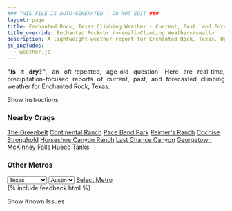 ```yaml
---
### THIS FILE IS AUTO-GENERATED - DO NOT EDIT ###
layout: page
title: Enchanted Rock, Texas Climbing Weather - Current, Past, and Forecasted Report
title_override: Enchanted Rock<br /><small>Climbing Weather</small>
description: A lightweight weather report for Enchanted Rock, Texas. Optimized for slow internet connections.
js_includes:
  - weather.js
---
```


<section class="measure center lh-copy f5-ns f6 ph2 mv4" style="text-align: justify;">
<strong>"Is it dry?"</strong>, an oft-repeated, age-old question. Here are real-time,
precipitation-focused reports of current, past, and forecasted climbing weather for Enchanted Rock, Texas.
</section>

<p id="settings-toggle" class="mw5 b center tc hover-light-red black-70 pointer">Show Instructions</p>
<section id="settings" class="overflow-hidden" style="display:none;">
    <div class="mv2 ph2 center">
        <div class="fn f6 tc pv2">
            <p class="measure lh-copy center"><strong>Show/hide hourly forecasts</strong> by clicking the desired day.</p>
            <hr class="mw5 p0 mv2 o-60 b0 bt b--light-red light-red bg-light-red">
            <p class="measure lh-copy center"><strong>Current and Past conditions</strong> are measured by the nearest weather station. <strong>Forecast conditions</strong> are calculated and polled separately.</p>
            <hr class="mw5 p0 mv2 o-60 b0 bt b--light-red light-red bg-light-red">
            <p class="measure lh-copy center"><strong>Having issues?</strong> Try <a id="clear-cache" class="no-underline relative fancy-link light-red hover-light-red" href="#">clearing the local cache</a>.</p>
            <hr class="mw5 p0 mv2 o-60 b0 bt b--light-red light-red bg-light-red">
            <p class="measure lh-copy center">Weather data sourced from <a class="no-underline fancy-link relative light-red" target="_blank" href="https://www.weather.gov/documentation/services-web-api">weather.gov</a>.</p>
        </div>
    </div>
</section>
<section id="weather" data-crag="enchanted-rock-texas" class="mv4-ns mv3 ph2 center"></section>
<section id="nearby" class="tc lh-copy">
  <h3>Nearby Crags</h3>
<a class="nowrap no-underline fancy-link relative light-red mh3" href="/crags/the-greenbelt-texas-weather.html">The Greenbelt</a>
<a class="nowrap no-underline fancy-link relative light-red mh3" href="/crags/continental-ranch-texas-weather.html">Continental Ranch</a>
<a class="nowrap no-underline fancy-link relative light-red mh3" href="/crags/pace-bend-park-texas-weather.html">Pace Bend Park</a>
<a class="nowrap no-underline fancy-link relative light-red mh3" href="/crags/reimers-ranch-texas-weather.html">Reimer's Ranch</a>
<a class="nowrap no-underline fancy-link relative light-red mh3" href="/crags/cochise-stronghold-arizona-weather.html">Cochise Stronghold</a>
<a class="nowrap no-underline fancy-link relative light-red mh3" href="/crags/horseshoe-canyon-ranch-arkansas-weather.html">Horseshoe Canyon Ranch</a>
<a class="nowrap no-underline fancy-link relative light-red mh3" href="/crags/last-chance-canyon-new-mexico-weather.html">Last Chance Canyon</a>
<a class="nowrap no-underline fancy-link relative light-red mh3" href="/crags/georgetown-texas-weather.html">Georgetown</a>
<a class="nowrap no-underline fancy-link relative light-red mh3" href="/crags/mckinney-falls-texas-weather.html">McKinney Falls</a>
<a class="nowrap no-underline fancy-link relative light-red mh3" href="/crags/hueco-tanks-texas-weather.html">Hueco Tanks</a>
</section>
<section id="nearby" class="tc lh-copy">
  <h3>Other Metros</h3>
  <select class="ma1 bg-near-white pa2" id="stateSel">
    <option value="Texas" selected>Texas</option>
    <option value="Washington">Washington</option>
    <option value="Colorado">Colorado</option>
    <option value="Tennessee">Tennessee</option>
    <option value="Utah">Utah</option>
    <option value="California">California</option>
  </select>
  <select class="ma1 bg-near-white pa2" id="citySel">
    <option value="Austin" selected>Austin</option>
  </select>
  <a id="selectMetro" class="f6 link dim ph3 pv2 ma1 dib white bg-light-red" href="/crags/austin-texas-weather.html">Select Metro</a>
  <script>
    var states = [];
    states["Texas"] = "Austin"
    states["Washington"] = "Seattle"
    states["Colorado"] = "Denver"
    states["Tennessee"] = "Nashville"
    states["Utah"] = "Salt Lake City"
    states["California"] = "San Francisco|Los Angeles"
  </script>
</section>
{% include feedback.html %}
<p id="issues-toggle" class="mw5 b center tc hover-light-red black-70 pointer">Show Known Issues</p>
<section id="issues" class="overflow-hidden tc f6">
</section>

<script>
  var weekly_EWX_114_101 = {"updated":"2022-05-14T07:16:39+00:00","units":"us","forecastGenerator":"BaselineForecastGenerator","generatedAt":"2022-05-14T08:39:10+00:00","updateTime":"2022-05-14T07:16:39+00:00","validTimes":"2022-05-14T01:00:00+00:00/P8DT6H","elevation":{"unitCode":"wmoUnit:m","value":456.8952},"periods":[{"number":1,"name":"Overnight","startTime":"2022-05-14T03:00:00-05:00","endTime":"2022-05-14T06:00:00-05:00","isDaytime":false,"temperature":68,"temperatureUnit":"F","temperatureTrend":null,"windSpeed":"10 to 15 mph","windDirection":"S","icon":"https://api.weather.gov/icons/land/night/tsra_hi,20?size=medium","shortForecast":"Slight Chance Showers And Thunderstorms","detailedForecast":"A slight chance of showers and thunderstorms before 5am. Partly cloudy, with a low around 68. South wind 10 to 15 mph, with gusts as high as 25 mph. Chance of precipitation is 20%."},{"number":2,"name":"Saturday","startTime":"2022-05-14T06:00:00-05:00","endTime":"2022-05-14T18:00:00-05:00","isDaytime":true,"temperature":97,"temperatureUnit":"F","temperatureTrend":null,"windSpeed":"5 to 10 mph","windDirection":"SSE","icon":"https://api.weather.gov/icons/land/day/few/tsra_hi,20?size=medium","shortForecast":"Sunny then Slight Chance Showers And Thunderstorms","detailedForecast":"A slight chance of showers and thunderstorms after 4pm. Sunny, with a high near 97. South southeast wind 5 to 10 mph, with gusts as high as 20 mph. Chance of precipitation is 20%."},{"number":3,"name":"Saturday Night","startTime":"2022-05-14T18:00:00-05:00","endTime":"2022-05-15T06:00:00-05:00","isDaytime":false,"temperature":69,"temperatureUnit":"F","temperatureTrend":null,"windSpeed":"10 to 15 mph","windDirection":"S","icon":"https://api.weather.gov/icons/land/night/tsra_hi,20/sct?size=medium","shortForecast":"Slight Chance Showers And Thunderstorms then Partly Cloudy","detailedForecast":"A slight chance of showers and thunderstorms before 10pm. Partly cloudy, with a low around 69. South wind 10 to 15 mph, with gusts as high as 25 mph. Chance of precipitation is 20%."},{"number":4,"name":"Sunday","startTime":"2022-05-15T06:00:00-05:00","endTime":"2022-05-15T18:00:00-05:00","isDaytime":true,"temperature":100,"temperatureUnit":"F","temperatureTrend":null,"windSpeed":"5 to 15 mph","windDirection":"SSW","icon":"https://api.weather.gov/icons/land/day/hot?size=medium","shortForecast":"Sunny","detailedForecast":"Sunny, with a high near 100. South southwest wind 5 to 15 mph, with gusts as high as 25 mph."},{"number":5,"name":"Sunday Night","startTime":"2022-05-15T18:00:00-05:00","endTime":"2022-05-16T06:00:00-05:00","isDaytime":false,"temperature":70,"temperatureUnit":"F","temperatureTrend":null,"windSpeed":"10 to 20 mph","windDirection":"S","icon":"https://api.weather.gov/icons/land/night/few?size=medium","shortForecast":"Mostly Clear","detailedForecast":"Mostly clear, with a low around 70. South wind 10 to 20 mph, with gusts as high as 30 mph."},{"number":6,"name":"Monday","startTime":"2022-05-16T06:00:00-05:00","endTime":"2022-05-16T18:00:00-05:00","isDaytime":true,"temperature":100,"temperatureUnit":"F","temperatureTrend":null,"windSpeed":"5 to 15 mph","windDirection":"S","icon":"https://api.weather.gov/icons/land/day/hot?size=medium","shortForecast":"Sunny","detailedForecast":"Sunny, with a high near 100. South wind 5 to 15 mph, with gusts as high as 25 mph."},{"number":7,"name":"Monday Night","startTime":"2022-05-16T18:00:00-05:00","endTime":"2022-05-17T06:00:00-05:00","isDaytime":false,"temperature":69,"temperatureUnit":"F","temperatureTrend":null,"windSpeed":"10 to 15 mph","windDirection":"S","icon":"https://api.weather.gov/icons/land/night/sct?size=medium","shortForecast":"Partly Cloudy","detailedForecast":"Partly cloudy, with a low around 69. South wind 10 to 15 mph, with gusts as high as 30 mph."},{"number":8,"name":"Tuesday","startTime":"2022-05-17T06:00:00-05:00","endTime":"2022-05-17T18:00:00-05:00","isDaytime":true,"temperature":97,"temperatureUnit":"F","temperatureTrend":null,"windSpeed":"15 to 20 mph","windDirection":"S","icon":"https://api.weather.gov/icons/land/day/sct?size=medium","shortForecast":"Mostly Sunny","detailedForecast":"Mostly sunny, with a high near 97. South wind 15 to 20 mph, with gusts as high as 30 mph."},{"number":9,"name":"Tuesday Night","startTime":"2022-05-17T18:00:00-05:00","endTime":"2022-05-18T06:00:00-05:00","isDaytime":false,"temperature":69,"temperatureUnit":"F","temperatureTrend":null,"windSpeed":"15 to 20 mph","windDirection":"S","icon":"https://api.weather.gov/icons/land/night/sct?size=medium","shortForecast":"Partly Cloudy","detailedForecast":"Partly cloudy, with a low around 69. South wind 15 to 20 mph, with gusts as high as 30 mph."},{"number":10,"name":"Wednesday","startTime":"2022-05-18T06:00:00-05:00","endTime":"2022-05-18T18:00:00-05:00","isDaytime":true,"temperature":97,"temperatureUnit":"F","temperatureTrend":null,"windSpeed":"15 to 20 mph","windDirection":"S","icon":"https://api.weather.gov/icons/land/day/sct?size=medium","shortForecast":"Mostly Sunny","detailedForecast":"Mostly sunny, with a high near 97."},{"number":11,"name":"Wednesday Night","startTime":"2022-05-18T18:00:00-05:00","endTime":"2022-05-19T06:00:00-05:00","isDaytime":false,"temperature":69,"temperatureUnit":"F","temperatureTrend":null,"windSpeed":"15 to 20 mph","windDirection":"S","icon":"https://api.weather.gov/icons/land/night/few?size=medium","shortForecast":"Mostly Clear","detailedForecast":"Mostly clear, with a low around 69."},{"number":12,"name":"Thursday","startTime":"2022-05-19T06:00:00-05:00","endTime":"2022-05-19T18:00:00-05:00","isDaytime":true,"temperature":101,"temperatureUnit":"F","temperatureTrend":null,"windSpeed":"15 to 20 mph","windDirection":"S","icon":"https://api.weather.gov/icons/land/day/hot?size=medium","shortForecast":"Sunny","detailedForecast":"Sunny, with a high near 101."},{"number":13,"name":"Thursday Night","startTime":"2022-05-19T18:00:00-05:00","endTime":"2022-05-20T06:00:00-05:00","isDaytime":false,"temperature":72,"temperatureUnit":"F","temperatureTrend":null,"windSpeed":"15 to 25 mph","windDirection":"S","icon":"https://api.weather.gov/icons/land/night/wind_sct?size=medium","shortForecast":"Partly Cloudy","detailedForecast":"Partly cloudy, with a low around 72."},{"number":14,"name":"Friday","startTime":"2022-05-20T06:00:00-05:00","endTime":"2022-05-20T18:00:00-05:00","isDaytime":true,"temperature":99,"temperatureUnit":"F","temperatureTrend":null,"windSpeed":"15 to 20 mph","windDirection":"S","icon":"https://api.weather.gov/icons/land/day/hot?size=medium","shortForecast":"Mostly Sunny","detailedForecast":"Mostly sunny, with a high near 99."}]}
  var hourly_EWX_114_101 = {"@context":["https://geojson.org/geojson-ld/geojson-context.jsonld",{"@version":"1.1","wx":"https://api.weather.gov/ontology#","geo":"http://www.opengis.net/ont/geosparql#","unit":"http://codes.wmo.int/common/unit/","@vocab":"https://api.weather.gov/ontology#"}],"type":"Feature","geometry":{"type":"Polygon","coordinates":[[[-98.8398392,30.5088871],[-98.8390921,30.486163899999998],[-98.8127231,30.486805299999997],[-98.8134651,30.509528699999997],[-98.8398392,30.5088871]]]},"properties":{"updated":"2022-05-14T07:16:39+00:00","units":"us","forecastGenerator":"HourlyForecastGenerator","generatedAt":"2022-05-14T08:39:11+00:00","updateTime":"2022-05-14T07:16:39+00:00","validTimes":"2022-05-14T01:00:00+00:00/P8DT6H","elevation":{"unitCode":"wmoUnit:m","value":456.8952},"periods":[{"number":1,"name":"","startTime":"2022-05-14T03:00:00-05:00","endTime":"2022-05-14T04:00:00-05:00","isDaytime":false,"temperature":72,"temperatureUnit":"F","temperatureTrend":null,"windSpeed":"10 mph","windDirection":"S","icon":"https://api.weather.gov/icons/land/night/tsra_hi,20?size=small","shortForecast":"Slight Chance Showers And Thunderstorms","detailedForecast":""},{"number":2,"name":"","startTime":"2022-05-14T04:00:00-05:00","endTime":"2022-05-14T05:00:00-05:00","isDaytime":false,"temperature":71,"temperatureUnit":"F","temperatureTrend":null,"windSpeed":"15 mph","windDirection":"S","icon":"https://api.weather.gov/icons/land/night/tsra_hi,20?size=small","shortForecast":"Slight Chance Showers And Thunderstorms","detailedForecast":""},{"number":3,"name":"","startTime":"2022-05-14T05:00:00-05:00","endTime":"2022-05-14T06:00:00-05:00","isDaytime":false,"temperature":71,"temperatureUnit":"F","temperatureTrend":null,"windSpeed":"10 mph","windDirection":"S","icon":"https://api.weather.gov/icons/land/night/sct?size=small","shortForecast":"Partly Cloudy","detailedForecast":""},{"number":4,"name":"","startTime":"2022-05-14T06:00:00-05:00","endTime":"2022-05-14T07:00:00-05:00","isDaytime":true,"temperature":71,"temperatureUnit":"F","temperatureTrend":null,"windSpeed":"10 mph","windDirection":"S","icon":"https://api.weather.gov/icons/land/day/sct?size=small","shortForecast":"Mostly Sunny","detailedForecast":""},{"number":5,"name":"","startTime":"2022-05-14T07:00:00-05:00","endTime":"2022-05-14T08:00:00-05:00","isDaytime":true,"temperature":70,"temperatureUnit":"F","temperatureTrend":null,"windSpeed":"5 mph","windDirection":"SSW","icon":"https://api.weather.gov/icons/land/day/sct?size=small","shortForecast":"Mostly Sunny","detailedForecast":""},{"number":6,"name":"","startTime":"2022-05-14T08:00:00-05:00","endTime":"2022-05-14T09:00:00-05:00","isDaytime":true,"temperature":72,"temperatureUnit":"F","temperatureTrend":null,"windSpeed":"10 mph","windDirection":"SSW","icon":"https://api.weather.gov/icons/land/day/few?size=small","shortForecast":"Sunny","detailedForecast":""},{"number":7,"name":"","startTime":"2022-05-14T09:00:00-05:00","endTime":"2022-05-14T10:00:00-05:00","isDaytime":true,"temperature":76,"temperatureUnit":"F","temperatureTrend":null,"windSpeed":"10 mph","windDirection":"SSW","icon":"https://api.weather.gov/icons/land/day/few?size=small","shortForecast":"Sunny","detailedForecast":""},{"number":8,"name":"","startTime":"2022-05-14T10:00:00-05:00","endTime":"2022-05-14T11:00:00-05:00","isDaytime":true,"temperature":80,"temperatureUnit":"F","temperatureTrend":null,"windSpeed":"10 mph","windDirection":"SSW","icon":"https://api.weather.gov/icons/land/day/few?size=small","shortForecast":"Sunny","detailedForecast":""},{"number":9,"name":"","startTime":"2022-05-14T11:00:00-05:00","endTime":"2022-05-14T12:00:00-05:00","isDaytime":true,"temperature":84,"temperatureUnit":"F","temperatureTrend":null,"windSpeed":"10 mph","windDirection":"SSW","icon":"https://api.weather.gov/icons/land/day/few?size=small","shortForecast":"Sunny","detailedForecast":""},{"number":10,"name":"","startTime":"2022-05-14T12:00:00-05:00","endTime":"2022-05-14T13:00:00-05:00","isDaytime":true,"temperature":88,"temperatureUnit":"F","temperatureTrend":null,"windSpeed":"5 mph","windDirection":"SSW","icon":"https://api.weather.gov/icons/land/day/few?size=small","shortForecast":"Sunny","detailedForecast":""},{"number":11,"name":"","startTime":"2022-05-14T13:00:00-05:00","endTime":"2022-05-14T14:00:00-05:00","isDaytime":true,"temperature":90,"temperatureUnit":"F","temperatureTrend":null,"windSpeed":"5 mph","windDirection":"S","icon":"https://api.weather.gov/icons/land/day/few?size=small","shortForecast":"Sunny","detailedForecast":""},{"number":12,"name":"","startTime":"2022-05-14T14:00:00-05:00","endTime":"2022-05-14T15:00:00-05:00","isDaytime":true,"temperature":93,"temperatureUnit":"F","temperatureTrend":null,"windSpeed":"10 mph","windDirection":"SSE","icon":"https://api.weather.gov/icons/land/day/few?size=small","shortForecast":"Sunny","detailedForecast":""},{"number":13,"name":"","startTime":"2022-05-14T15:00:00-05:00","endTime":"2022-05-14T16:00:00-05:00","isDaytime":true,"temperature":94,"temperatureUnit":"F","temperatureTrend":null,"windSpeed":"10 mph","windDirection":"SE","icon":"https://api.weather.gov/icons/land/day/few?size=small","shortForecast":"Sunny","detailedForecast":""},{"number":14,"name":"","startTime":"2022-05-14T16:00:00-05:00","endTime":"2022-05-14T17:00:00-05:00","isDaytime":true,"temperature":96,"temperatureUnit":"F","temperatureTrend":null,"windSpeed":"10 mph","windDirection":"SE","icon":"https://api.weather.gov/icons/land/day/tsra_hi,20?size=small","shortForecast":"Slight Chance Showers And Thunderstorms","detailedForecast":""},{"number":15,"name":"","startTime":"2022-05-14T17:00:00-05:00","endTime":"2022-05-14T18:00:00-05:00","isDaytime":true,"temperature":95,"temperatureUnit":"F","temperatureTrend":null,"windSpeed":"10 mph","windDirection":"SSE","icon":"https://api.weather.gov/icons/land/day/tsra_hi?size=small","shortForecast":"Slight Chance Showers And Thunderstorms","detailedForecast":""},{"number":16,"name":"","startTime":"2022-05-14T18:00:00-05:00","endTime":"2022-05-14T19:00:00-05:00","isDaytime":false,"temperature":94,"temperatureUnit":"F","temperatureTrend":null,"windSpeed":"10 mph","windDirection":"SSE","icon":"https://api.weather.gov/icons/land/night/tsra_hi?size=small","shortForecast":"Slight Chance Showers And Thunderstorms","detailedForecast":""},{"number":17,"name":"","startTime":"2022-05-14T19:00:00-05:00","endTime":"2022-05-14T20:00:00-05:00","isDaytime":false,"temperature":92,"temperatureUnit":"F","temperatureTrend":null,"windSpeed":"10 mph","windDirection":"SSE","icon":"https://api.weather.gov/icons/land/night/tsra_hi?size=small","shortForecast":"Slight Chance Showers And Thunderstorms","detailedForecast":""},{"number":18,"name":"","startTime":"2022-05-14T20:00:00-05:00","endTime":"2022-05-14T21:00:00-05:00","isDaytime":false,"temperature":89,"temperatureUnit":"F","temperatureTrend":null,"windSpeed":"10 mph","windDirection":"SSE","icon":"https://api.weather.gov/icons/land/night/tsra_hi?size=small","shortForecast":"Slight Chance Showers And Thunderstorms","detailedForecast":""},{"number":19,"name":"","startTime":"2022-05-14T21:00:00-05:00","endTime":"2022-05-14T22:00:00-05:00","isDaytime":false,"temperature":84,"temperatureUnit":"F","temperatureTrend":null,"windSpeed":"10 mph","windDirection":"SSE","icon":"https://api.weather.gov/icons/land/night/tsra_hi?size=small","shortForecast":"Slight Chance Showers And Thunderstorms","detailedForecast":""},{"number":20,"name":"","startTime":"2022-05-14T22:00:00-05:00","endTime":"2022-05-14T23:00:00-05:00","isDaytime":false,"temperature":81,"temperatureUnit":"F","temperatureTrend":null,"windSpeed":"10 mph","windDirection":"S","icon":"https://api.weather.gov/icons/land/night/sct?size=small","shortForecast":"Partly Cloudy","detailedForecast":""},{"number":21,"name":"","startTime":"2022-05-14T23:00:00-05:00","endTime":"2022-05-15T00:00:00-05:00","isDaytime":false,"temperature":80,"temperatureUnit":"F","temperatureTrend":null,"windSpeed":"10 mph","windDirection":"S","icon":"https://api.weather.gov/icons/land/night/sct?size=small","shortForecast":"Partly Cloudy","detailedForecast":""},{"number":22,"name":"","startTime":"2022-05-15T00:00:00-05:00","endTime":"2022-05-15T01:00:00-05:00","isDaytime":false,"temperature":78,"temperatureUnit":"F","temperatureTrend":null,"windSpeed":"15 mph","windDirection":"S","icon":"https://api.weather.gov/icons/land/night/sct?size=small","shortForecast":"Partly Cloudy","detailedForecast":""},{"number":23,"name":"","startTime":"2022-05-15T01:00:00-05:00","endTime":"2022-05-15T02:00:00-05:00","isDaytime":false,"temperature":77,"temperatureUnit":"F","temperatureTrend":null,"windSpeed":"15 mph","windDirection":"SSW","icon":"https://api.weather.gov/icons/land/night/sct?size=small","shortForecast":"Partly Cloudy","detailedForecast":""},{"number":24,"name":"","startTime":"2022-05-15T02:00:00-05:00","endTime":"2022-05-15T03:00:00-05:00","isDaytime":false,"temperature":75,"temperatureUnit":"F","temperatureTrend":null,"windSpeed":"15 mph","windDirection":"SSW","icon":"https://api.weather.gov/icons/land/night/sct?size=small","shortForecast":"Partly Cloudy","detailedForecast":""},{"number":25,"name":"","startTime":"2022-05-15T03:00:00-05:00","endTime":"2022-05-15T04:00:00-05:00","isDaytime":false,"temperature":73,"temperatureUnit":"F","temperatureTrend":null,"windSpeed":"15 mph","windDirection":"SSW","icon":"https://api.weather.gov/icons/land/night/sct?size=small","shortForecast":"Partly Cloudy","detailedForecast":""},{"number":26,"name":"","startTime":"2022-05-15T04:00:00-05:00","endTime":"2022-05-15T05:00:00-05:00","isDaytime":false,"temperature":72,"temperatureUnit":"F","temperatureTrend":null,"windSpeed":"15 mph","windDirection":"SSW","icon":"https://api.weather.gov/icons/land/night/few?size=small","shortForecast":"Mostly Clear","detailedForecast":""},{"number":27,"name":"","startTime":"2022-05-15T05:00:00-05:00","endTime":"2022-05-15T06:00:00-05:00","isDaytime":false,"temperature":72,"temperatureUnit":"F","temperatureTrend":null,"windSpeed":"15 mph","windDirection":"SSW","icon":"https://api.weather.gov/icons/land/night/few?size=small","shortForecast":"Mostly Clear","detailedForecast":""},{"number":28,"name":"","startTime":"2022-05-15T06:00:00-05:00","endTime":"2022-05-15T07:00:00-05:00","isDaytime":true,"temperature":71,"temperatureUnit":"F","temperatureTrend":null,"windSpeed":"15 mph","windDirection":"SSW","icon":"https://api.weather.gov/icons/land/day/few?size=small","shortForecast":"Sunny","detailedForecast":""},{"number":29,"name":"","startTime":"2022-05-15T07:00:00-05:00","endTime":"2022-05-15T08:00:00-05:00","isDaytime":true,"temperature":69,"temperatureUnit":"F","temperatureTrend":null,"windSpeed":"5 mph","windDirection":"SSW","icon":"https://api.weather.gov/icons/land/day/few?size=small","shortForecast":"Sunny","detailedForecast":""},{"number":30,"name":"","startTime":"2022-05-15T08:00:00-05:00","endTime":"2022-05-15T09:00:00-05:00","isDaytime":true,"temperature":73,"temperatureUnit":"F","temperatureTrend":null,"windSpeed":"5 mph","windDirection":"SSW","icon":"https://api.weather.gov/icons/land/day/skc?size=small","shortForecast":"Sunny","detailedForecast":""},{"number":31,"name":"","startTime":"2022-05-15T09:00:00-05:00","endTime":"2022-05-15T10:00:00-05:00","isDaytime":true,"temperature":78,"temperatureUnit":"F","temperatureTrend":null,"windSpeed":"10 mph","windDirection":"SSW","icon":"https://api.weather.gov/icons/land/day/few?size=small","shortForecast":"Sunny","detailedForecast":""},{"number":32,"name":"","startTime":"2022-05-15T10:00:00-05:00","endTime":"2022-05-15T11:00:00-05:00","isDaytime":true,"temperature":84,"temperatureUnit":"F","temperatureTrend":null,"windSpeed":"10 mph","windDirection":"SSW","icon":"https://api.weather.gov/icons/land/day/few?size=small","shortForecast":"Sunny","detailedForecast":""},{"number":33,"name":"","startTime":"2022-05-15T11:00:00-05:00","endTime":"2022-05-15T12:00:00-05:00","isDaytime":true,"temperature":88,"temperatureUnit":"F","temperatureTrend":null,"windSpeed":"10 mph","windDirection":"SSW","icon":"https://api.weather.gov/icons/land/day/few?size=small","shortForecast":"Sunny","detailedForecast":""},{"number":34,"name":"","startTime":"2022-05-15T12:00:00-05:00","endTime":"2022-05-15T13:00:00-05:00","isDaytime":true,"temperature":92,"temperatureUnit":"F","temperatureTrend":null,"windSpeed":"10 mph","windDirection":"S","icon":"https://api.weather.gov/icons/land/day/few?size=small","shortForecast":"Sunny","detailedForecast":""},{"number":35,"name":"","startTime":"2022-05-15T13:00:00-05:00","endTime":"2022-05-15T14:00:00-05:00","isDaytime":true,"temperature":95,"temperatureUnit":"F","temperatureTrend":null,"windSpeed":"10 mph","windDirection":"S","icon":"https://api.weather.gov/icons/land/day/few?size=small","shortForecast":"Sunny","detailedForecast":""},{"number":36,"name":"","startTime":"2022-05-15T14:00:00-05:00","endTime":"2022-05-15T15:00:00-05:00","isDaytime":true,"temperature":97,"temperatureUnit":"F","temperatureTrend":null,"windSpeed":"10 mph","windDirection":"S","icon":"https://api.weather.gov/icons/land/day/few?size=small","shortForecast":"Sunny","detailedForecast":""},{"number":37,"name":"","startTime":"2022-05-15T15:00:00-05:00","endTime":"2022-05-15T16:00:00-05:00","isDaytime":true,"temperature":98,"temperatureUnit":"F","temperatureTrend":null,"windSpeed":"15 mph","windDirection":"S","icon":"https://api.weather.gov/icons/land/day/few?size=small","shortForecast":"Sunny","detailedForecast":""},{"number":38,"name":"","startTime":"2022-05-15T16:00:00-05:00","endTime":"2022-05-15T17:00:00-05:00","isDaytime":true,"temperature":98,"temperatureUnit":"F","temperatureTrend":null,"windSpeed":"15 mph","windDirection":"S","icon":"https://api.weather.gov/icons/land/day/few?size=small","shortForecast":"Sunny","detailedForecast":""},{"number":39,"name":"","startTime":"2022-05-15T17:00:00-05:00","endTime":"2022-05-15T18:00:00-05:00","isDaytime":true,"temperature":98,"temperatureUnit":"F","temperatureTrend":null,"windSpeed":"15 mph","windDirection":"S","icon":"https://api.weather.gov/icons/land/day/few?size=small","shortForecast":"Sunny","detailedForecast":""},{"number":40,"name":"","startTime":"2022-05-15T18:00:00-05:00","endTime":"2022-05-15T19:00:00-05:00","isDaytime":false,"temperature":97,"temperatureUnit":"F","temperatureTrend":null,"windSpeed":"15 mph","windDirection":"S","icon":"https://api.weather.gov/icons/land/night/few?size=small","shortForecast":"Mostly Clear","detailedForecast":""},{"number":41,"name":"","startTime":"2022-05-15T19:00:00-05:00","endTime":"2022-05-15T20:00:00-05:00","isDaytime":false,"temperature":95,"temperatureUnit":"F","temperatureTrend":null,"windSpeed":"15 mph","windDirection":"S","icon":"https://api.weather.gov/icons/land/night/skc?size=small","shortForecast":"Clear","detailedForecast":""},{"number":42,"name":"","startTime":"2022-05-15T20:00:00-05:00","endTime":"2022-05-15T21:00:00-05:00","isDaytime":false,"temperature":91,"temperatureUnit":"F","temperatureTrend":null,"windSpeed":"10 mph","windDirection":"S","icon":"https://api.weather.gov/icons/land/night/few?size=small","shortForecast":"Mostly Clear","detailedForecast":""},{"number":43,"name":"","startTime":"2022-05-15T21:00:00-05:00","endTime":"2022-05-15T22:00:00-05:00","isDaytime":false,"temperature":87,"temperatureUnit":"F","temperatureTrend":null,"windSpeed":"10 mph","windDirection":"S","icon":"https://api.weather.gov/icons/land/night/few?size=small","shortForecast":"Mostly Clear","detailedForecast":""},{"number":44,"name":"","startTime":"2022-05-15T22:00:00-05:00","endTime":"2022-05-15T23:00:00-05:00","isDaytime":false,"temperature":84,"temperatureUnit":"F","temperatureTrend":null,"windSpeed":"10 mph","windDirection":"S","icon":"https://api.weather.gov/icons/land/night/few?size=small","shortForecast":"Mostly Clear","detailedForecast":""},{"number":45,"name":"","startTime":"2022-05-15T23:00:00-05:00","endTime":"2022-05-16T00:00:00-05:00","isDaytime":false,"temperature":82,"temperatureUnit":"F","temperatureTrend":null,"windSpeed":"10 mph","windDirection":"S","icon":"https://api.weather.gov/icons/land/night/few?size=small","shortForecast":"Mostly Clear","detailedForecast":""},{"number":46,"name":"","startTime":"2022-05-16T00:00:00-05:00","endTime":"2022-05-16T01:00:00-05:00","isDaytime":false,"temperature":80,"temperatureUnit":"F","temperatureTrend":null,"windSpeed":"15 mph","windDirection":"S","icon":"https://api.weather.gov/icons/land/night/few?size=small","shortForecast":"Mostly Clear","detailedForecast":""},{"number":47,"name":"","startTime":"2022-05-16T01:00:00-05:00","endTime":"2022-05-16T02:00:00-05:00","isDaytime":false,"temperature":79,"temperatureUnit":"F","temperatureTrend":null,"windSpeed":"15 mph","windDirection":"S","icon":"https://api.weather.gov/icons/land/night/few?size=small","shortForecast":"Mostly Clear","detailedForecast":""},{"number":48,"name":"","startTime":"2022-05-16T02:00:00-05:00","endTime":"2022-05-16T03:00:00-05:00","isDaytime":false,"temperature":77,"temperatureUnit":"F","temperatureTrend":null,"windSpeed":"20 mph","windDirection":"S","icon":"https://api.weather.gov/icons/land/night/few?size=small","shortForecast":"Mostly Clear","detailedForecast":""},{"number":49,"name":"","startTime":"2022-05-16T03:00:00-05:00","endTime":"2022-05-16T04:00:00-05:00","isDaytime":false,"temperature":76,"temperatureUnit":"F","temperatureTrend":null,"windSpeed":"15 mph","windDirection":"SSW","icon":"https://api.weather.gov/icons/land/night/few?size=small","shortForecast":"Mostly Clear","detailedForecast":""},{"number":50,"name":"","startTime":"2022-05-16T04:00:00-05:00","endTime":"2022-05-16T05:00:00-05:00","isDaytime":false,"temperature":74,"temperatureUnit":"F","temperatureTrend":null,"windSpeed":"15 mph","windDirection":"SSW","icon":"https://api.weather.gov/icons/land/night/few?size=small","shortForecast":"Mostly Clear","detailedForecast":""},{"number":51,"name":"","startTime":"2022-05-16T05:00:00-05:00","endTime":"2022-05-16T06:00:00-05:00","isDaytime":false,"temperature":72,"temperatureUnit":"F","temperatureTrend":null,"windSpeed":"15 mph","windDirection":"SSW","icon":"https://api.weather.gov/icons/land/night/few?size=small","shortForecast":"Mostly Clear","detailedForecast":""},{"number":52,"name":"","startTime":"2022-05-16T06:00:00-05:00","endTime":"2022-05-16T07:00:00-05:00","isDaytime":true,"temperature":70,"temperatureUnit":"F","temperatureTrend":null,"windSpeed":"10 mph","windDirection":"SSW","icon":"https://api.weather.gov/icons/land/day/few?size=small","shortForecast":"Sunny","detailedForecast":""},{"number":53,"name":"","startTime":"2022-05-16T07:00:00-05:00","endTime":"2022-05-16T08:00:00-05:00","isDaytime":true,"temperature":70,"temperatureUnit":"F","temperatureTrend":null,"windSpeed":"5 mph","windDirection":"SSW","icon":"https://api.weather.gov/icons/land/day/few?size=small","shortForecast":"Sunny","detailedForecast":""},{"number":54,"name":"","startTime":"2022-05-16T08:00:00-05:00","endTime":"2022-05-16T09:00:00-05:00","isDaytime":true,"temperature":74,"temperatureUnit":"F","temperatureTrend":null,"windSpeed":"5 mph","windDirection":"SSW","icon":"https://api.weather.gov/icons/land/day/few?size=small","shortForecast":"Sunny","detailedForecast":""},{"number":55,"name":"","startTime":"2022-05-16T09:00:00-05:00","endTime":"2022-05-16T10:00:00-05:00","isDaytime":true,"temperature":79,"temperatureUnit":"F","temperatureTrend":null,"windSpeed":"10 mph","windDirection":"SSW","icon":"https://api.weather.gov/icons/land/day/few?size=small","shortForecast":"Sunny","detailedForecast":""},{"number":56,"name":"","startTime":"2022-05-16T10:00:00-05:00","endTime":"2022-05-16T11:00:00-05:00","isDaytime":true,"temperature":85,"temperatureUnit":"F","temperatureTrend":null,"windSpeed":"10 mph","windDirection":"SSW","icon":"https://api.weather.gov/icons/land/day/skc?size=small","shortForecast":"Sunny","detailedForecast":""},{"number":57,"name":"","startTime":"2022-05-16T11:00:00-05:00","endTime":"2022-05-16T12:00:00-05:00","isDaytime":true,"temperature":89,"temperatureUnit":"F","temperatureTrend":null,"windSpeed":"10 mph","windDirection":"SSW","icon":"https://api.weather.gov/icons/land/day/few?size=small","shortForecast":"Sunny","detailedForecast":""},{"number":58,"name":"","startTime":"2022-05-16T12:00:00-05:00","endTime":"2022-05-16T13:00:00-05:00","isDaytime":true,"temperature":93,"temperatureUnit":"F","temperatureTrend":null,"windSpeed":"10 mph","windDirection":"S","icon":"https://api.weather.gov/icons/land/day/few?size=small","shortForecast":"Sunny","detailedForecast":""},{"number":59,"name":"","startTime":"2022-05-16T13:00:00-05:00","endTime":"2022-05-16T14:00:00-05:00","isDaytime":true,"temperature":96,"temperatureUnit":"F","temperatureTrend":null,"windSpeed":"10 mph","windDirection":"S","icon":"https://api.weather.gov/icons/land/day/few?size=small","shortForecast":"Sunny","detailedForecast":""},{"number":60,"name":"","startTime":"2022-05-16T14:00:00-05:00","endTime":"2022-05-16T15:00:00-05:00","isDaytime":true,"temperature":98,"temperatureUnit":"F","temperatureTrend":null,"windSpeed":"15 mph","windDirection":"S","icon":"https://api.weather.gov/icons/land/day/few?size=small","shortForecast":"Sunny","detailedForecast":""},{"number":61,"name":"","startTime":"2022-05-16T15:00:00-05:00","endTime":"2022-05-16T16:00:00-05:00","isDaytime":true,"temperature":98,"temperatureUnit":"F","temperatureTrend":null,"windSpeed":"15 mph","windDirection":"S","icon":"https://api.weather.gov/icons/land/day/few?size=small","shortForecast":"Sunny","detailedForecast":""},{"number":62,"name":"","startTime":"2022-05-16T16:00:00-05:00","endTime":"2022-05-16T17:00:00-05:00","isDaytime":true,"temperature":99,"temperatureUnit":"F","temperatureTrend":null,"windSpeed":"15 mph","windDirection":"S","icon":"https://api.weather.gov/icons/land/day/hot?size=small","shortForecast":"Sunny","detailedForecast":""},{"number":63,"name":"","startTime":"2022-05-16T17:00:00-05:00","endTime":"2022-05-16T18:00:00-05:00","isDaytime":true,"temperature":98,"temperatureUnit":"F","temperatureTrend":null,"windSpeed":"15 mph","windDirection":"S","icon":"https://api.weather.gov/icons/land/day/few?size=small","shortForecast":"Sunny","detailedForecast":""},{"number":64,"name":"","startTime":"2022-05-16T18:00:00-05:00","endTime":"2022-05-16T19:00:00-05:00","isDaytime":false,"temperature":98,"temperatureUnit":"F","temperatureTrend":null,"windSpeed":"15 mph","windDirection":"SSE","icon":"https://api.weather.gov/icons/land/night/few?size=small","shortForecast":"Mostly Clear","detailedForecast":""},{"number":65,"name":"","startTime":"2022-05-16T19:00:00-05:00","endTime":"2022-05-16T20:00:00-05:00","isDaytime":false,"temperature":96,"temperatureUnit":"F","temperatureTrend":null,"windSpeed":"15 mph","windDirection":"SSE","icon":"https://api.weather.gov/icons/land/night/few?size=small","shortForecast":"Mostly Clear","detailedForecast":""},{"number":66,"name":"","startTime":"2022-05-16T20:00:00-05:00","endTime":"2022-05-16T21:00:00-05:00","isDaytime":false,"temperature":92,"temperatureUnit":"F","temperatureTrend":null,"windSpeed":"10 mph","windDirection":"SSE","icon":"https://api.weather.gov/icons/land/night/few?size=small","shortForecast":"Mostly Clear","detailedForecast":""},{"number":67,"name":"","startTime":"2022-05-16T21:00:00-05:00","endTime":"2022-05-16T22:00:00-05:00","isDaytime":false,"temperature":89,"temperatureUnit":"F","temperatureTrend":null,"windSpeed":"10 mph","windDirection":"SSE","icon":"https://api.weather.gov/icons/land/night/few?size=small","shortForecast":"Mostly Clear","detailedForecast":""},{"number":68,"name":"","startTime":"2022-05-16T22:00:00-05:00","endTime":"2022-05-16T23:00:00-05:00","isDaytime":false,"temperature":85,"temperatureUnit":"F","temperatureTrend":null,"windSpeed":"10 mph","windDirection":"SSE","icon":"https://api.weather.gov/icons/land/night/few?size=small","shortForecast":"Mostly Clear","detailedForecast":""},{"number":69,"name":"","startTime":"2022-05-16T23:00:00-05:00","endTime":"2022-05-17T00:00:00-05:00","isDaytime":false,"temperature":82,"temperatureUnit":"F","temperatureTrend":null,"windSpeed":"15 mph","windDirection":"S","icon":"https://api.weather.gov/icons/land/night/sct?size=small","shortForecast":"Partly Cloudy","detailedForecast":""},{"number":70,"name":"","startTime":"2022-05-17T00:00:00-05:00","endTime":"2022-05-17T01:00:00-05:00","isDaytime":false,"temperature":80,"temperatureUnit":"F","temperatureTrend":null,"windSpeed":"15 mph","windDirection":"S","icon":"https://api.weather.gov/icons/land/night/sct?size=small","shortForecast":"Partly Cloudy","detailedForecast":""},{"number":71,"name":"","startTime":"2022-05-17T01:00:00-05:00","endTime":"2022-05-17T02:00:00-05:00","isDaytime":false,"temperature":78,"temperatureUnit":"F","temperatureTrend":null,"windSpeed":"15 mph","windDirection":"S","icon":"https://api.weather.gov/icons/land/night/sct?size=small","shortForecast":"Partly Cloudy","detailedForecast":""},{"number":72,"name":"","startTime":"2022-05-17T02:00:00-05:00","endTime":"2022-05-17T03:00:00-05:00","isDaytime":false,"temperature":76,"temperatureUnit":"F","temperatureTrend":null,"windSpeed":"15 mph","windDirection":"S","icon":"https://api.weather.gov/icons/land/night/sct?size=small","shortForecast":"Partly Cloudy","detailedForecast":""},{"number":73,"name":"","startTime":"2022-05-17T03:00:00-05:00","endTime":"2022-05-17T04:00:00-05:00","isDaytime":false,"temperature":74,"temperatureUnit":"F","temperatureTrend":null,"windSpeed":"15 mph","windDirection":"S","icon":"https://api.weather.gov/icons/land/night/sct?size=small","shortForecast":"Partly Cloudy","detailedForecast":""},{"number":74,"name":"","startTime":"2022-05-17T04:00:00-05:00","endTime":"2022-05-17T05:00:00-05:00","isDaytime":false,"temperature":73,"temperatureUnit":"F","temperatureTrend":null,"windSpeed":"15 mph","windDirection":"S","icon":"https://api.weather.gov/icons/land/night/sct?size=small","shortForecast":"Partly Cloudy","detailedForecast":""},{"number":75,"name":"","startTime":"2022-05-17T05:00:00-05:00","endTime":"2022-05-17T06:00:00-05:00","isDaytime":false,"temperature":71,"temperatureUnit":"F","temperatureTrend":null,"windSpeed":"15 mph","windDirection":"S","icon":"https://api.weather.gov/icons/land/night/sct?size=small","shortForecast":"Partly Cloudy","detailedForecast":""},{"number":76,"name":"","startTime":"2022-05-17T06:00:00-05:00","endTime":"2022-05-17T07:00:00-05:00","isDaytime":true,"temperature":70,"temperatureUnit":"F","temperatureTrend":null,"windSpeed":"15 mph","windDirection":"S","icon":"https://api.weather.gov/icons/land/day/sct?size=small","shortForecast":"Mostly Sunny","detailedForecast":""},{"number":77,"name":"","startTime":"2022-05-17T07:00:00-05:00","endTime":"2022-05-17T08:00:00-05:00","isDaytime":true,"temperature":70,"temperatureUnit":"F","temperatureTrend":null,"windSpeed":"15 mph","windDirection":"S","icon":"https://api.weather.gov/icons/land/day/sct?size=small","shortForecast":"Mostly Sunny","detailedForecast":""},{"number":78,"name":"","startTime":"2022-05-17T08:00:00-05:00","endTime":"2022-05-17T09:00:00-05:00","isDaytime":true,"temperature":73,"temperatureUnit":"F","temperatureTrend":null,"windSpeed":"15 mph","windDirection":"S","icon":"https://api.weather.gov/icons/land/day/sct?size=small","shortForecast":"Mostly Sunny","detailedForecast":""},{"number":79,"name":"","startTime":"2022-05-17T09:00:00-05:00","endTime":"2022-05-17T10:00:00-05:00","isDaytime":true,"temperature":77,"temperatureUnit":"F","temperatureTrend":null,"windSpeed":"15 mph","windDirection":"S","icon":"https://api.weather.gov/icons/land/day/sct?size=small","shortForecast":"Mostly Sunny","detailedForecast":""},{"number":80,"name":"","startTime":"2022-05-17T10:00:00-05:00","endTime":"2022-05-17T11:00:00-05:00","isDaytime":true,"temperature":82,"temperatureUnit":"F","temperatureTrend":null,"windSpeed":"15 mph","windDirection":"S","icon":"https://api.weather.gov/icons/land/day/sct?size=small","shortForecast":"Mostly Sunny","detailedForecast":""},{"number":81,"name":"","startTime":"2022-05-17T11:00:00-05:00","endTime":"2022-05-17T12:00:00-05:00","isDaytime":true,"temperature":86,"temperatureUnit":"F","temperatureTrend":null,"windSpeed":"20 mph","windDirection":"S","icon":"https://api.weather.gov/icons/land/day/sct?size=small","shortForecast":"Mostly Sunny","detailedForecast":""},{"number":82,"name":"","startTime":"2022-05-17T12:00:00-05:00","endTime":"2022-05-17T13:00:00-05:00","isDaytime":true,"temperature":90,"temperatureUnit":"F","temperatureTrend":null,"windSpeed":"20 mph","windDirection":"S","icon":"https://api.weather.gov/icons/land/day/sct?size=small","shortForecast":"Mostly Sunny","detailedForecast":""},{"number":83,"name":"","startTime":"2022-05-17T13:00:00-05:00","endTime":"2022-05-17T14:00:00-05:00","isDaytime":true,"temperature":92,"temperatureUnit":"F","temperatureTrend":null,"windSpeed":"20 mph","windDirection":"S","icon":"https://api.weather.gov/icons/land/day/sct?size=small","shortForecast":"Mostly Sunny","detailedForecast":""},{"number":84,"name":"","startTime":"2022-05-17T14:00:00-05:00","endTime":"2022-05-17T15:00:00-05:00","isDaytime":true,"temperature":94,"temperatureUnit":"F","temperatureTrend":null,"windSpeed":"20 mph","windDirection":"S","icon":"https://api.weather.gov/icons/land/day/sct?size=small","shortForecast":"Mostly Sunny","detailedForecast":""},{"number":85,"name":"","startTime":"2022-05-17T15:00:00-05:00","endTime":"2022-05-17T16:00:00-05:00","isDaytime":true,"temperature":96,"temperatureUnit":"F","temperatureTrend":null,"windSpeed":"20 mph","windDirection":"S","icon":"https://api.weather.gov/icons/land/day/sct?size=small","shortForecast":"Mostly Sunny","detailedForecast":""},{"number":86,"name":"","startTime":"2022-05-17T16:00:00-05:00","endTime":"2022-05-17T17:00:00-05:00","isDaytime":true,"temperature":96,"temperatureUnit":"F","temperatureTrend":null,"windSpeed":"20 mph","windDirection":"S","icon":"https://api.weather.gov/icons/land/day/sct?size=small","shortForecast":"Mostly Sunny","detailedForecast":""},{"number":87,"name":"","startTime":"2022-05-17T17:00:00-05:00","endTime":"2022-05-17T18:00:00-05:00","isDaytime":true,"temperature":96,"temperatureUnit":"F","temperatureTrend":null,"windSpeed":"20 mph","windDirection":"S","icon":"https://api.weather.gov/icons/land/day/sct?size=small","shortForecast":"Mostly Sunny","detailedForecast":""},{"number":88,"name":"","startTime":"2022-05-17T18:00:00-05:00","endTime":"2022-05-17T19:00:00-05:00","isDaytime":false,"temperature":96,"temperatureUnit":"F","temperatureTrend":null,"windSpeed":"15 mph","windDirection":"S","icon":"https://api.weather.gov/icons/land/night/sct?size=small","shortForecast":"Partly Cloudy","detailedForecast":""},{"number":89,"name":"","startTime":"2022-05-17T19:00:00-05:00","endTime":"2022-05-17T20:00:00-05:00","isDaytime":false,"temperature":94,"temperatureUnit":"F","temperatureTrend":null,"windSpeed":"15 mph","windDirection":"S","icon":"https://api.weather.gov/icons/land/night/few?size=small","shortForecast":"Mostly Clear","detailedForecast":""},{"number":90,"name":"","startTime":"2022-05-17T20:00:00-05:00","endTime":"2022-05-17T21:00:00-05:00","isDaytime":false,"temperature":92,"temperatureUnit":"F","temperatureTrend":null,"windSpeed":"15 mph","windDirection":"S","icon":"https://api.weather.gov/icons/land/night/sct?size=small","shortForecast":"Partly Cloudy","detailedForecast":""},{"number":91,"name":"","startTime":"2022-05-17T21:00:00-05:00","endTime":"2022-05-17T22:00:00-05:00","isDaytime":false,"temperature":88,"temperatureUnit":"F","temperatureTrend":null,"windSpeed":"15 mph","windDirection":"SSE","icon":"https://api.weather.gov/icons/land/night/sct?size=small","shortForecast":"Partly Cloudy","detailedForecast":""},{"number":92,"name":"","startTime":"2022-05-17T22:00:00-05:00","endTime":"2022-05-17T23:00:00-05:00","isDaytime":false,"temperature":84,"temperatureUnit":"F","temperatureTrend":null,"windSpeed":"15 mph","windDirection":"SSE","icon":"https://api.weather.gov/icons/land/night/sct?size=small","shortForecast":"Partly Cloudy","detailedForecast":""},{"number":93,"name":"","startTime":"2022-05-17T23:00:00-05:00","endTime":"2022-05-18T00:00:00-05:00","isDaytime":false,"temperature":82,"temperatureUnit":"F","temperatureTrend":null,"windSpeed":"15 mph","windDirection":"SSE","icon":"https://api.weather.gov/icons/land/night/sct?size=small","shortForecast":"Partly Cloudy","detailedForecast":""},{"number":94,"name":"","startTime":"2022-05-18T00:00:00-05:00","endTime":"2022-05-18T01:00:00-05:00","isDaytime":false,"temperature":79,"temperatureUnit":"F","temperatureTrend":null,"windSpeed":"20 mph","windDirection":"S","icon":"https://api.weather.gov/icons/land/night/sct?size=small","shortForecast":"Partly Cloudy","detailedForecast":""},{"number":95,"name":"","startTime":"2022-05-18T01:00:00-05:00","endTime":"2022-05-18T02:00:00-05:00","isDaytime":false,"temperature":77,"temperatureUnit":"F","temperatureTrend":null,"windSpeed":"20 mph","windDirection":"S","icon":"https://api.weather.gov/icons/land/night/sct?size=small","shortForecast":"Partly Cloudy","detailedForecast":""},{"number":96,"name":"","startTime":"2022-05-18T02:00:00-05:00","endTime":"2022-05-18T03:00:00-05:00","isDaytime":false,"temperature":75,"temperatureUnit":"F","temperatureTrend":null,"windSpeed":"20 mph","windDirection":"S","icon":"https://api.weather.gov/icons/land/night/sct?size=small","shortForecast":"Partly Cloudy","detailedForecast":""},{"number":97,"name":"","startTime":"2022-05-18T03:00:00-05:00","endTime":"2022-05-18T04:00:00-05:00","isDaytime":false,"temperature":73,"temperatureUnit":"F","temperatureTrend":null,"windSpeed":"20 mph","windDirection":"S","icon":"https://api.weather.gov/icons/land/night/sct?size=small","shortForecast":"Partly Cloudy","detailedForecast":""},{"number":98,"name":"","startTime":"2022-05-18T04:00:00-05:00","endTime":"2022-05-18T05:00:00-05:00","isDaytime":false,"temperature":72,"temperatureUnit":"F","temperatureTrend":null,"windSpeed":"20 mph","windDirection":"S","icon":"https://api.weather.gov/icons/land/night/sct?size=small","shortForecast":"Partly Cloudy","detailedForecast":""},{"number":99,"name":"","startTime":"2022-05-18T05:00:00-05:00","endTime":"2022-05-18T06:00:00-05:00","isDaytime":false,"temperature":70,"temperatureUnit":"F","temperatureTrend":null,"windSpeed":"20 mph","windDirection":"S","icon":"https://api.weather.gov/icons/land/night/sct?size=small","shortForecast":"Partly Cloudy","detailedForecast":""},{"number":100,"name":"","startTime":"2022-05-18T06:00:00-05:00","endTime":"2022-05-18T07:00:00-05:00","isDaytime":true,"temperature":70,"temperatureUnit":"F","temperatureTrend":null,"windSpeed":"15 mph","windDirection":"S","icon":"https://api.weather.gov/icons/land/day/sct?size=small","shortForecast":"Mostly Sunny","detailedForecast":""},{"number":101,"name":"","startTime":"2022-05-18T07:00:00-05:00","endTime":"2022-05-18T08:00:00-05:00","isDaytime":true,"temperature":70,"temperatureUnit":"F","temperatureTrend":null,"windSpeed":"15 mph","windDirection":"S","icon":"https://api.weather.gov/icons/land/day/sct?size=small","shortForecast":"Mostly Sunny","detailedForecast":""},{"number":102,"name":"","startTime":"2022-05-18T08:00:00-05:00","endTime":"2022-05-18T09:00:00-05:00","isDaytime":true,"temperature":73,"temperatureUnit":"F","temperatureTrend":null,"windSpeed":"15 mph","windDirection":"S","icon":"https://api.weather.gov/icons/land/day/sct?size=small","shortForecast":"Mostly Sunny","detailedForecast":""},{"number":103,"name":"","startTime":"2022-05-18T09:00:00-05:00","endTime":"2022-05-18T10:00:00-05:00","isDaytime":true,"temperature":76,"temperatureUnit":"F","temperatureTrend":null,"windSpeed":"15 mph","windDirection":"S","icon":"https://api.weather.gov/icons/land/day/sct?size=small","shortForecast":"Mostly Sunny","detailedForecast":""},{"number":104,"name":"","startTime":"2022-05-18T10:00:00-05:00","endTime":"2022-05-18T11:00:00-05:00","isDaytime":true,"temperature":80,"temperatureUnit":"F","temperatureTrend":null,"windSpeed":"20 mph","windDirection":"S","icon":"https://api.weather.gov/icons/land/day/few?size=small","shortForecast":"Sunny","detailedForecast":""},{"number":105,"name":"","startTime":"2022-05-18T11:00:00-05:00","endTime":"2022-05-18T12:00:00-05:00","isDaytime":true,"temperature":84,"temperatureUnit":"F","temperatureTrend":null,"windSpeed":"20 mph","windDirection":"S","icon":"https://api.weather.gov/icons/land/day/few?size=small","shortForecast":"Sunny","detailedForecast":""},{"number":106,"name":"","startTime":"2022-05-18T12:00:00-05:00","endTime":"2022-05-18T13:00:00-05:00","isDaytime":true,"temperature":87,"temperatureUnit":"F","temperatureTrend":null,"windSpeed":"20 mph","windDirection":"S","icon":"https://api.weather.gov/icons/land/day/few?size=small","shortForecast":"Sunny","detailedForecast":""},{"number":107,"name":"","startTime":"2022-05-18T13:00:00-05:00","endTime":"2022-05-18T14:00:00-05:00","isDaytime":true,"temperature":90,"temperatureUnit":"F","temperatureTrend":null,"windSpeed":"20 mph","windDirection":"S","icon":"https://api.weather.gov/icons/land/day/few?size=small","shortForecast":"Sunny","detailedForecast":""},{"number":108,"name":"","startTime":"2022-05-18T14:00:00-05:00","endTime":"2022-05-18T15:00:00-05:00","isDaytime":true,"temperature":92,"temperatureUnit":"F","temperatureTrend":null,"windSpeed":"20 mph","windDirection":"S","icon":"https://api.weather.gov/icons/land/day/few?size=small","shortForecast":"Sunny","detailedForecast":""},{"number":109,"name":"","startTime":"2022-05-18T15:00:00-05:00","endTime":"2022-05-18T16:00:00-05:00","isDaytime":true,"temperature":94,"temperatureUnit":"F","temperatureTrend":null,"windSpeed":"20 mph","windDirection":"S","icon":"https://api.weather.gov/icons/land/day/few?size=small","shortForecast":"Sunny","detailedForecast":""},{"number":110,"name":"","startTime":"2022-05-18T16:00:00-05:00","endTime":"2022-05-18T17:00:00-05:00","isDaytime":true,"temperature":95,"temperatureUnit":"F","temperatureTrend":null,"windSpeed":"20 mph","windDirection":"S","icon":"https://api.weather.gov/icons/land/day/few?size=small","shortForecast":"Sunny","detailedForecast":""},{"number":111,"name":"","startTime":"2022-05-18T17:00:00-05:00","endTime":"2022-05-18T18:00:00-05:00","isDaytime":true,"temperature":96,"temperatureUnit":"F","temperatureTrend":null,"windSpeed":"15 mph","windDirection":"S","icon":"https://api.weather.gov/icons/land/day/few?size=small","shortForecast":"Sunny","detailedForecast":""},{"number":112,"name":"","startTime":"2022-05-18T18:00:00-05:00","endTime":"2022-05-18T19:00:00-05:00","isDaytime":false,"temperature":95,"temperatureUnit":"F","temperatureTrend":null,"windSpeed":"15 mph","windDirection":"S","icon":"https://api.weather.gov/icons/land/night/few?size=small","shortForecast":"Mostly Clear","detailedForecast":""},{"number":113,"name":"","startTime":"2022-05-18T19:00:00-05:00","endTime":"2022-05-18T20:00:00-05:00","isDaytime":false,"temperature":93,"temperatureUnit":"F","temperatureTrend":null,"windSpeed":"15 mph","windDirection":"S","icon":"https://api.weather.gov/icons/land/night/few?size=small","shortForecast":"Mostly Clear","detailedForecast":""},{"number":114,"name":"","startTime":"2022-05-18T20:00:00-05:00","endTime":"2022-05-18T21:00:00-05:00","isDaytime":false,"temperature":91,"temperatureUnit":"F","temperatureTrend":null,"windSpeed":"15 mph","windDirection":"S","icon":"https://api.weather.gov/icons/land/night/few?size=small","shortForecast":"Mostly Clear","detailedForecast":""},{"number":115,"name":"","startTime":"2022-05-18T21:00:00-05:00","endTime":"2022-05-18T22:00:00-05:00","isDaytime":false,"temperature":87,"temperatureUnit":"F","temperatureTrend":null,"windSpeed":"15 mph","windDirection":"S","icon":"https://api.weather.gov/icons/land/night/few?size=small","shortForecast":"Mostly Clear","detailedForecast":""},{"number":116,"name":"","startTime":"2022-05-18T22:00:00-05:00","endTime":"2022-05-18T23:00:00-05:00","isDaytime":false,"temperature":84,"temperatureUnit":"F","temperatureTrend":null,"windSpeed":"15 mph","windDirection":"S","icon":"https://api.weather.gov/icons/land/night/few?size=small","shortForecast":"Mostly Clear","detailedForecast":""},{"number":117,"name":"","startTime":"2022-05-18T23:00:00-05:00","endTime":"2022-05-19T00:00:00-05:00","isDaytime":false,"temperature":81,"temperatureUnit":"F","temperatureTrend":null,"windSpeed":"15 mph","windDirection":"S","icon":"https://api.weather.gov/icons/land/night/few?size=small","shortForecast":"Mostly Clear","detailedForecast":""},{"number":118,"name":"","startTime":"2022-05-19T00:00:00-05:00","endTime":"2022-05-19T01:00:00-05:00","isDaytime":false,"temperature":78,"temperatureUnit":"F","temperatureTrend":null,"windSpeed":"20 mph","windDirection":"S","icon":"https://api.weather.gov/icons/land/night/few?size=small","shortForecast":"Mostly Clear","detailedForecast":""},{"number":119,"name":"","startTime":"2022-05-19T01:00:00-05:00","endTime":"2022-05-19T02:00:00-05:00","isDaytime":false,"temperature":76,"temperatureUnit":"F","temperatureTrend":null,"windSpeed":"20 mph","windDirection":"S","icon":"https://api.weather.gov/icons/land/night/few?size=small","shortForecast":"Mostly Clear","detailedForecast":""},{"number":120,"name":"","startTime":"2022-05-19T02:00:00-05:00","endTime":"2022-05-19T03:00:00-05:00","isDaytime":false,"temperature":75,"temperatureUnit":"F","temperatureTrend":null,"windSpeed":"20 mph","windDirection":"S","icon":"https://api.weather.gov/icons/land/night/few?size=small","shortForecast":"Mostly Clear","detailedForecast":""},{"number":121,"name":"","startTime":"2022-05-19T03:00:00-05:00","endTime":"2022-05-19T04:00:00-05:00","isDaytime":false,"temperature":74,"temperatureUnit":"F","temperatureTrend":null,"windSpeed":"20 mph","windDirection":"S","icon":"https://api.weather.gov/icons/land/night/few?size=small","shortForecast":"Mostly Clear","detailedForecast":""},{"number":122,"name":"","startTime":"2022-05-19T04:00:00-05:00","endTime":"2022-05-19T05:00:00-05:00","isDaytime":false,"temperature":73,"temperatureUnit":"F","temperatureTrend":null,"windSpeed":"20 mph","windDirection":"S","icon":"https://api.weather.gov/icons/land/night/sct?size=small","shortForecast":"Partly Cloudy","detailedForecast":""},{"number":123,"name":"","startTime":"2022-05-19T05:00:00-05:00","endTime":"2022-05-19T06:00:00-05:00","isDaytime":false,"temperature":71,"temperatureUnit":"F","temperatureTrend":null,"windSpeed":"20 mph","windDirection":"S","icon":"https://api.weather.gov/icons/land/night/sct?size=small","shortForecast":"Partly Cloudy","detailedForecast":""},{"number":124,"name":"","startTime":"2022-05-19T06:00:00-05:00","endTime":"2022-05-19T07:00:00-05:00","isDaytime":true,"temperature":70,"temperatureUnit":"F","temperatureTrend":null,"windSpeed":"15 mph","windDirection":"S","icon":"https://api.weather.gov/icons/land/day/sct?size=small","shortForecast":"Mostly Sunny","detailedForecast":""},{"number":125,"name":"","startTime":"2022-05-19T07:00:00-05:00","endTime":"2022-05-19T08:00:00-05:00","isDaytime":true,"temperature":70,"temperatureUnit":"F","temperatureTrend":null,"windSpeed":"15 mph","windDirection":"S","icon":"https://api.weather.gov/icons/land/day/sct?size=small","shortForecast":"Mostly Sunny","detailedForecast":""},{"number":126,"name":"","startTime":"2022-05-19T08:00:00-05:00","endTime":"2022-05-19T09:00:00-05:00","isDaytime":true,"temperature":72,"temperatureUnit":"F","temperatureTrend":null,"windSpeed":"15 mph","windDirection":"S","icon":"https://api.weather.gov/icons/land/day/sct?size=small","shortForecast":"Mostly Sunny","detailedForecast":""},{"number":127,"name":"","startTime":"2022-05-19T09:00:00-05:00","endTime":"2022-05-19T10:00:00-05:00","isDaytime":true,"temperature":76,"temperatureUnit":"F","temperatureTrend":null,"windSpeed":"15 mph","windDirection":"S","icon":"https://api.weather.gov/icons/land/day/few?size=small","shortForecast":"Sunny","detailedForecast":""},{"number":128,"name":"","startTime":"2022-05-19T10:00:00-05:00","endTime":"2022-05-19T11:00:00-05:00","isDaytime":true,"temperature":80,"temperatureUnit":"F","temperatureTrend":null,"windSpeed":"15 mph","windDirection":"S","icon":"https://api.weather.gov/icons/land/day/few?size=small","shortForecast":"Sunny","detailedForecast":""},{"number":129,"name":"","startTime":"2022-05-19T11:00:00-05:00","endTime":"2022-05-19T12:00:00-05:00","isDaytime":true,"temperature":84,"temperatureUnit":"F","temperatureTrend":null,"windSpeed":"15 mph","windDirection":"S","icon":"https://api.weather.gov/icons/land/day/few?size=small","shortForecast":"Sunny","detailedForecast":""},{"number":130,"name":"","startTime":"2022-05-19T12:00:00-05:00","endTime":"2022-05-19T13:00:00-05:00","isDaytime":true,"temperature":89,"temperatureUnit":"F","temperatureTrend":null,"windSpeed":"20 mph","windDirection":"S","icon":"https://api.weather.gov/icons/land/day/few?size=small","shortForecast":"Sunny","detailedForecast":""},{"number":131,"name":"","startTime":"2022-05-19T13:00:00-05:00","endTime":"2022-05-19T14:00:00-05:00","isDaytime":true,"temperature":92,"temperatureUnit":"F","temperatureTrend":null,"windSpeed":"20 mph","windDirection":"S","icon":"https://api.weather.gov/icons/land/day/skc?size=small","shortForecast":"Sunny","detailedForecast":""},{"number":132,"name":"","startTime":"2022-05-19T14:00:00-05:00","endTime":"2022-05-19T15:00:00-05:00","isDaytime":true,"temperature":96,"temperatureUnit":"F","temperatureTrend":null,"windSpeed":"20 mph","windDirection":"S","icon":"https://api.weather.gov/icons/land/day/few?size=small","shortForecast":"Sunny","detailedForecast":""},{"number":133,"name":"","startTime":"2022-05-19T15:00:00-05:00","endTime":"2022-05-19T16:00:00-05:00","isDaytime":true,"temperature":98,"temperatureUnit":"F","temperatureTrend":null,"windSpeed":"20 mph","windDirection":"S","icon":"https://api.weather.gov/icons/land/day/few?size=small","shortForecast":"Sunny","detailedForecast":""},{"number":134,"name":"","startTime":"2022-05-19T16:00:00-05:00","endTime":"2022-05-19T17:00:00-05:00","isDaytime":true,"temperature":99,"temperatureUnit":"F","temperatureTrend":null,"windSpeed":"20 mph","windDirection":"S","icon":"https://api.weather.gov/icons/land/day/hot?size=small","shortForecast":"Sunny","detailedForecast":""},{"number":135,"name":"","startTime":"2022-05-19T17:00:00-05:00","endTime":"2022-05-19T18:00:00-05:00","isDaytime":true,"temperature":100,"temperatureUnit":"F","temperatureTrend":null,"windSpeed":"15 mph","windDirection":"S","icon":"https://api.weather.gov/icons/land/day/hot?size=small","shortForecast":"Sunny","detailedForecast":""},{"number":136,"name":"","startTime":"2022-05-19T18:00:00-05:00","endTime":"2022-05-19T19:00:00-05:00","isDaytime":false,"temperature":99,"temperatureUnit":"F","temperatureTrend":null,"windSpeed":"15 mph","windDirection":"S","icon":"https://api.weather.gov/icons/land/night/few?size=small","shortForecast":"Mostly Clear","detailedForecast":""},{"number":137,"name":"","startTime":"2022-05-19T19:00:00-05:00","endTime":"2022-05-19T20:00:00-05:00","isDaytime":false,"temperature":97,"temperatureUnit":"F","temperatureTrend":null,"windSpeed":"15 mph","windDirection":"S","icon":"https://api.weather.gov/icons/land/night/few?size=small","shortForecast":"Mostly Clear","detailedForecast":""},{"number":138,"name":"","startTime":"2022-05-19T20:00:00-05:00","endTime":"2022-05-19T21:00:00-05:00","isDaytime":false,"temperature":94,"temperatureUnit":"F","temperatureTrend":null,"windSpeed":"15 mph","windDirection":"S","icon":"https://api.weather.gov/icons/land/night/few?size=small","shortForecast":"Mostly Clear","detailedForecast":""},{"number":139,"name":"","startTime":"2022-05-19T21:00:00-05:00","endTime":"2022-05-19T22:00:00-05:00","isDaytime":false,"temperature":89,"temperatureUnit":"F","temperatureTrend":null,"windSpeed":"15 mph","windDirection":"S","icon":"https://api.weather.gov/icons/land/night/few?size=small","shortForecast":"Mostly Clear","detailedForecast":""},{"number":140,"name":"","startTime":"2022-05-19T22:00:00-05:00","endTime":"2022-05-19T23:00:00-05:00","isDaytime":false,"temperature":86,"temperatureUnit":"F","temperatureTrend":null,"windSpeed":"15 mph","windDirection":"S","icon":"https://api.weather.gov/icons/land/night/sct?size=small","shortForecast":"Partly Cloudy","detailedForecast":""},{"number":141,"name":"","startTime":"2022-05-19T23:00:00-05:00","endTime":"2022-05-20T00:00:00-05:00","isDaytime":false,"temperature":83,"temperatureUnit":"F","temperatureTrend":null,"windSpeed":"20 mph","windDirection":"S","icon":"https://api.weather.gov/icons/land/night/sct?size=small","shortForecast":"Partly Cloudy","detailedForecast":""},{"number":142,"name":"","startTime":"2022-05-20T00:00:00-05:00","endTime":"2022-05-20T01:00:00-05:00","isDaytime":false,"temperature":81,"temperatureUnit":"F","temperatureTrend":null,"windSpeed":"20 mph","windDirection":"S","icon":"https://api.weather.gov/icons/land/night/sct?size=small","shortForecast":"Partly Cloudy","detailedForecast":""},{"number":143,"name":"","startTime":"2022-05-20T01:00:00-05:00","endTime":"2022-05-20T02:00:00-05:00","isDaytime":false,"temperature":79,"temperatureUnit":"F","temperatureTrend":null,"windSpeed":"25 mph","windDirection":"S","icon":"https://api.weather.gov/icons/land/night/wind_sct?size=small","shortForecast":"Partly Cloudy","detailedForecast":""},{"number":144,"name":"","startTime":"2022-05-20T02:00:00-05:00","endTime":"2022-05-20T03:00:00-05:00","isDaytime":false,"temperature":78,"temperatureUnit":"F","temperatureTrend":null,"windSpeed":"25 mph","windDirection":"S","icon":"https://api.weather.gov/icons/land/night/wind_sct?size=small","shortForecast":"Partly Cloudy","detailedForecast":""},{"number":145,"name":"","startTime":"2022-05-20T03:00:00-05:00","endTime":"2022-05-20T04:00:00-05:00","isDaytime":false,"temperature":76,"temperatureUnit":"F","temperatureTrend":null,"windSpeed":"25 mph","windDirection":"S","icon":"https://api.weather.gov/icons/land/night/wind_sct?size=small","shortForecast":"Partly Cloudy","detailedForecast":""},{"number":146,"name":"","startTime":"2022-05-20T04:00:00-05:00","endTime":"2022-05-20T05:00:00-05:00","isDaytime":false,"temperature":75,"temperatureUnit":"F","temperatureTrend":null,"windSpeed":"20 mph","windDirection":"S","icon":"https://api.weather.gov/icons/land/night/sct?size=small","shortForecast":"Partly Cloudy","detailedForecast":""},{"number":147,"name":"","startTime":"2022-05-20T05:00:00-05:00","endTime":"2022-05-20T06:00:00-05:00","isDaytime":false,"temperature":73,"temperatureUnit":"F","temperatureTrend":null,"windSpeed":"20 mph","windDirection":"S","icon":"https://api.weather.gov/icons/land/night/sct?size=small","shortForecast":"Partly Cloudy","detailedForecast":""},{"number":148,"name":"","startTime":"2022-05-20T06:00:00-05:00","endTime":"2022-05-20T07:00:00-05:00","isDaytime":true,"temperature":72,"temperatureUnit":"F","temperatureTrend":null,"windSpeed":"15 mph","windDirection":"S","icon":"https://api.weather.gov/icons/land/day/sct?size=small","shortForecast":"Mostly Sunny","detailedForecast":""},{"number":149,"name":"","startTime":"2022-05-20T07:00:00-05:00","endTime":"2022-05-20T08:00:00-05:00","isDaytime":true,"temperature":72,"temperatureUnit":"F","temperatureTrend":null,"windSpeed":"15 mph","windDirection":"S","icon":"https://api.weather.gov/icons/land/day/sct?size=small","shortForecast":"Mostly Sunny","detailedForecast":""},{"number":150,"name":"","startTime":"2022-05-20T08:00:00-05:00","endTime":"2022-05-20T09:00:00-05:00","isDaytime":true,"temperature":74,"temperatureUnit":"F","temperatureTrend":null,"windSpeed":"15 mph","windDirection":"S","icon":"https://api.weather.gov/icons/land/day/sct?size=small","shortForecast":"Mostly Sunny","detailedForecast":""},{"number":151,"name":"","startTime":"2022-05-20T09:00:00-05:00","endTime":"2022-05-20T10:00:00-05:00","isDaytime":true,"temperature":78,"temperatureUnit":"F","temperatureTrend":null,"windSpeed":"20 mph","windDirection":"S","icon":"https://api.weather.gov/icons/land/day/sct?size=small","shortForecast":"Mostly Sunny","detailedForecast":""},{"number":152,"name":"","startTime":"2022-05-20T10:00:00-05:00","endTime":"2022-05-20T11:00:00-05:00","isDaytime":true,"temperature":82,"temperatureUnit":"F","temperatureTrend":null,"windSpeed":"20 mph","windDirection":"S","icon":"https://api.weather.gov/icons/land/day/sct?size=small","shortForecast":"Mostly Sunny","detailedForecast":""},{"number":153,"name":"","startTime":"2022-05-20T11:00:00-05:00","endTime":"2022-05-20T12:00:00-05:00","isDaytime":true,"temperature":86,"temperatureUnit":"F","temperatureTrend":null,"windSpeed":"20 mph","windDirection":"S","icon":"https://api.weather.gov/icons/land/day/few?size=small","shortForecast":"Sunny","detailedForecast":""},{"number":154,"name":"","startTime":"2022-05-20T12:00:00-05:00","endTime":"2022-05-20T13:00:00-05:00","isDaytime":true,"temperature":89,"temperatureUnit":"F","temperatureTrend":null,"windSpeed":"20 mph","windDirection":"S","icon":"https://api.weather.gov/icons/land/day/few?size=small","shortForecast":"Sunny","detailedForecast":""},{"number":155,"name":"","startTime":"2022-05-20T13:00:00-05:00","endTime":"2022-05-20T14:00:00-05:00","isDaytime":true,"temperature":92,"temperatureUnit":"F","temperatureTrend":null,"windSpeed":"20 mph","windDirection":"S","icon":"https://api.weather.gov/icons/land/day/few?size=small","shortForecast":"Sunny","detailedForecast":""},{"number":156,"name":"","startTime":"2022-05-20T14:00:00-05:00","endTime":"2022-05-20T15:00:00-05:00","isDaytime":true,"temperature":95,"temperatureUnit":"F","temperatureTrend":null,"windSpeed":"20 mph","windDirection":"S","icon":"https://api.weather.gov/icons/land/day/few?size=small","shortForecast":"Sunny","detailedForecast":""}]}}
  var crags_config = [
  {
    "name": "Enchanted Rock",
    "note": "Granite, so the exposed areas dry fast.",
    "mountainProject": "https://www.mountainproject.com/area/105855196/enchanted-rock-state-natural-area",
    "station": "KT82",
    "office": "EWX/114,101",
    "coordinates": [
      -98.821,
      30.503
    ]
  }
]</script>
